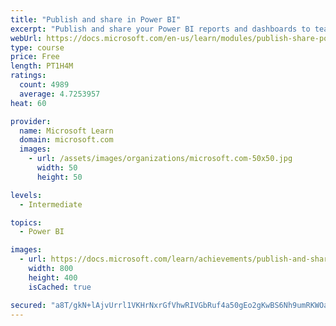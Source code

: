 ```yaml
---
title: "Publish and share in Power BI"
excerpt: "Publish and share your Power BI reports and dashboards to teammates in your organization or to everyone on the web."
webUrl: https://docs.microsoft.com/en-us/learn/modules/publish-share-power-bi/
type: course
price: Free
length: PT1H4M
ratings:
  count: 4989
  average: 4.7253957
heat: 60

provider:
  name: Microsoft Learn
  domain: microsoft.com
  images:
    - url: /assets/images/organizations/microsoft.com-50x50.jpg
      width: 50
      height: 50

levels:
  - Intermediate

topics:
  - Power BI

images:
  - url: https://docs.microsoft.com/learn/achievements/publish-and-share-with-power-bi-desktop-social.png
    width: 800
    height: 400
    isCached: true

secured: "a8T/gkN+lAjvUrrl1VKHrNxrGfVhwRIVGbRuf4a50gEo2gKwBS6Nh9umRKWOauOIr/XyZ9q+64oIiIWWwlKEHU4UaZNBXUwhAnp2UCr48GbPVEdLyr8ej9YenQjl+EgO9jAaKN1gMP3hCAHgiSrgRso1rYMN+LJfJtorGAnRJnN5FVAsm3jlUlC/qcmQ0kNKyXfFFDuBMkVOPIAKC3fHvrb8qP/eUegLGY6F0hQbz7T29BNfwzUb8Uk7j6IdI9w2A12aViwORdSxIC7rGoTFVpzVO6CIAEJS+j/1C3FjQjwuNPc0/eKRFZXHNNUQHID2w2TYk58tMy92dQctkc5qpEf5DQW3QJ62yL/Uk0Hfty8IweA5UZsa11v2g9PyA8lGJe1DwcMmNXP3NIhFguzeOZkZu7JJ/Vddbzocv38kcKw=;/u+PwfWNYBcKIlchwfMfsg=="
---
```


